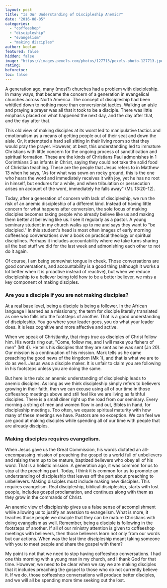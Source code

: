 ```yaml
---
layout: post
title: "Is Our Understanding of Discipleship Anemic?"
date: "2016-08-05"
categories: 
  - "coffeeshop"
  - "discipleship"
  - "evangelism"
  - "making disciples"
author: keelan
featured: false
hidden: false
image: "https://images.pexels.com/photos/127713/pexels-photo-127713.jpeg?auto=compress&cs=tinysrgb&w=1260&h=750&dpr=1"
rating:
beforetoc:
toc: false
---
```


A generation ago, many (most?) churches had a problem with discipleship. In many ways, that became the concern of a generation in evangelical churches across North America. The concept of discipleship had been whittled down to nothing more than conversionist tactics. Walking an aisle and praying a prayer was all that it took to be a disciple. There was little emphasis placed on what happened the next day, and the day after that, and the day after that.

This old view of making disciples at its worst led to manipulative tactics and emotionalism as a means of getting people out of their seat and down the aisle. Or, it attempted a hard sell sitting in their living room so that they would pray the prayer. However, at best, this understanding led to immature Christians with little concern for the ongoing process of sanctification and spiritual formation. These are the kinds of Christians Paul admonishes in 1 Corinthians 3 as infants in Christ, saying they could not take the solid food of Christian teaching. These are the people that Jesus refers to in Matthew 13 when he says, "As for what was sown on rocky ground, this is the one who hears the word and immediately receives it with joy, yet he has no root in himself, but endures for a while, and when tribulation or persecution arises on account of the word, immediately he falls away" (Mt. 13:20-12).

Today, after a generation of concern with lack of discipleship, we run the risk of an anemic discipleship of a different kind. Instead of having little concern for what happens after conversion, the sole focus of making disciples becomes taking people who already believe like us and making them better at believing like us. I see it regularly as a pastor. A young seminary student in my church walks up to me and says they want to "be discipled." In this student's head is most often images of early morning coffeeshop conversations over a book on practical theology or spiritual disciplines. Perhaps it includes accountability where we take turns sharing all the bad stuff we did for the last week and admonishing each other to not do it again.

Of course, I am being somewhat tongue in cheek. Those conversations are good conversations, and accountability is a good thing (although it works a lot better when it is proactive instead of reactive), but when we reduce discipleship to a believer being told how to be a better believer, we miss a key component of making disciples.

### Are you a disciple if you are not making disciples?

At a real base level, being a disciple is being a follower. In the African language I learned as a missionary, the term for disciple literally translated as one who falls into the footsteps of another. That is a good understanding of discipleship. You go where your leader goes, you do what your leader does. It is less cognitive and more affective and active.

When we speak of Christianity, that rings true as disciples of Christ follow him. His words ring out, "Come, follow me, and I will make you fishers of men" (Mt 4). He tells his disciples that they are sent as he was sent (Jn 20). Our mission is a continuation of his mission. Mark tells us he came preaching the good news of the kingdom (Mk 1), and that is what we are to do as well. Jesus was a disciple maker. It is unfair to claim you are following in his footsteps unless you are doing the same.

But here is the rub: an anemic understanding of discipleship leads to anemic disciples. As long as we think discipleship simply refers to believers growing in their faith, then we can excuse using all of our time in those coffeeshop meetings above and still feel like we are living as faithful disciples. There is a small diner right up the road from our seminary. Every morning a string of men and women flow in and out, Bibles in hand, for discipleship meetings. Too often, we equate spiritual maturity with how many of these meetings we have. Pastors are no exception. We can feel we are good at making disciples while spending all of our time with people that are already disciples.

### Making disciples requires evangelism.

When Jesus gave us the Great Commission, his words dictated an all-encompassing mission of preaching the gospel to a world full of unbelievers and raising them up to be mature, baptized believers who obey all of his word. That is a holistic mission. A generation ago, it was common for us to stop at the preaching part. Today, I think it is common for us to promote an understanding of discipleship that leaves off the part about preaching to unbelievers. Making disciples must include making new disciples. This requires evangelism. Real discipleship, biblical discipleship, starts with lost people, includes gospel proclamation, and continues along with them as they grow in the commands of Christ.

An anemic view of discipleship gives us a false sense of accomplishment while allowing us to justify an aversion to evangelism. What is more, it teaches those people we disciple that they can be mature Christians with doing evangelism as well. Remember, being a disciple is following in the footsteps of another. If all of our ministry attention is given to coffeeshop meetings with believers, then those believers learn not only from our words but our actions. When was the last time discipleship meant taking someone with you to meet people and share the gospel with them?

My point is not that we need to stop having coffeeshop conversations. I had one this morning with a young man in my church, and I thank God for that time. However, we need to be clear when we say we are making disciples that it includes preaching the gospel to those who do not currently believe it. If we do, those coffeeshop conversations will produce better disciples, and we will all be spending more time seeking out the lost.
